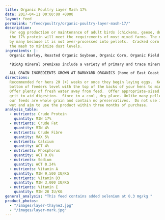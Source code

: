 ```yaml
---
title: Organic Poultry Layer Mash 17%
date: 2017-04-11 00:00:00 +0000
layout: feed
permalink: "/feed/poultry/organic-poultry-layer-mash-17/"
description:
  For egg production or maintenance of adult birds (chickens, geese, ducks),
  the 17% protein will meet the requirements of most mixed farms. The mash is preferred
  by many because it is not over-processed into pellets.  Cracked corn is used in
  the mash to minimize dust levels.
ingredients: |-
  Organic Barley, Roasted Organic Soybean, Organic Corn, Organic Field Peas, Organic Wheat, Organic Flax Meal & Bio Ag Poultry Layer Mineral Premix*.  

  *BioAg mineral premixes include a variety of primary and trace minerals and vitamins, from sources such as: limestone; kelp meal; natural trace mineral salt; DL methionine and lysine in the layer mash (amino acids); selenium yeast; probiotics; enzymes; vitamins A, D, and E, plus vitamin B complex in addition to those vitamins in the premix.

  ALL GRAIN INGREDIENTS GROWN AT BARNYARD ORGANICS (home of East Coast Organic Grainery) except corn (source:  Le Moulins des Cèdres, QC) and flax (source:  Homestead Organics and/or BioAg’s Canadian-sourced flax)
directions:
  Recommended for hens 20 (+) weeks or once they begin laying eggs.  Keep
  bottom of feeders level with the top of the backs of your hens to minimize wastage.
  Offer plenty of fresh water away from feed.  Offer appropriate-sized, free-choice
  grit to aid digestion.  Store in a cool, dry place. Unlike many pelletized feeds,
  our feeds are whole grain and contain no preservatives.  Do not use if mouldy or
  wet and aim to use the product within three months of purchase.
analysis_table:
  - nutrients: Crude Protein
    quantity: MIN 17%
  - nutrients: Crude Fat
    quantity: MIN 4%
  - nutrients: Crude Fibre
    quantity: MAX 5%
  - nutrients: Calcium
    quantity: ACT 4%
  - nutrients: Phosphorus
    quantity: ACT 0.6%
  - nutrients: Sodium
    quantity: ACT 0.24%
  - nutrients: Vitamin A
    quantity: MIN 9,500 IU/KG
  - nutrients: Vitamin D3
    quantity: MIN 3,000 IU/KG
  - nutrients: Vitamin E
    quantity: MIN 20 IU/KG
general_analysis: "This feed contains added selenium at 0.3 mg/kg "
product_photos:
  - "/images/layer-thayne3.jpg"
  - "/images/layer-mark.jpg"
---
```

